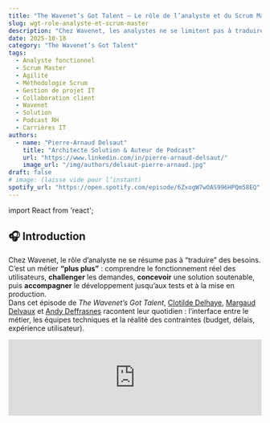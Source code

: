```yaml
---
title: "The Wavenet’s Got Talent – Le rôle de l’analyste et du Scrum Master"
slug: wgt-role-analyste-et-scrum-master
description: "Chez Wavenet, les analystes ne se limitent pas à traduire des besoins : ils conçoivent, challengent, orchestrent et testent. Clotilde, Margaux et Andy racontent leur quotidien d’“analystes plus plus”."
date: 2025-10-18
category: "The Wavenet’s Got Talent"
tags:
  - Analyste fonctionnel
  - Scrum Master
  - Agilité
  - Méthodologie Scrum
  - Gestion de projet IT
  - Collaboration client
  - Wavenet
  - Solution
  - Podcast RH
  - Carrières IT
authors:
  - name: "Pierre-Arnaud Delsaut"
    title: "Architecte Solution & Auteur de Podcast"
    url: "https://www.linkedin.com/in/pierre-arnaud-delsaut/"
    image_url: "/img/authors/delsaut-pierre-arnaud.jpg"
draft: false
# image: (laisse vide pour l’instant)
spotify_url: "https://open.spotify.com/episode/6ZxogW7wOAS996HPQm58EQ"
---
```


import React from 'react';

## 🎧 Introduction

Chez Wavenet, le rôle d’analyste ne se résume pas à “traduire” des besoins. C’est un métier **“plus plus”** : comprendre le fonctionnement réel des utilisateurs, **challenger** les demandes, **concevoir** une solution soutenable, puis **accompagner** le développement jusqu’aux tests et à la mise en production.  
Dans cet épisode de *The Wavenet’s Got Talent*, [Clotilde Delhaye](https://www.linkedin.com/in/delhaye-clotilde-50b9a1210/), [Margaud Delvaux](https://www.linkedin.com/in/margaud-delvaux-7661a6118/) et [Andy Deffrasnes](https://www.linkedin.com/in/andy-deffrasnes-21920615/) racontent leur quotidien : l’interface entre le métier, les équipes techniques et la réalité des contraintes (budget, délais, expérience utilisateur).

<iframe
  data-testid="embed-iframe"
  style={{ borderRadius: 12 }}
  src="https://open.spotify.com/embed/episode/6ZxogW7wOAS996HPQm58EQ?utm_source=generator"
  width="100%"
  height="152"
  frameBorder="0"
  allow="autoplay; clipboard-write; encrypted-media; fullscreen; picture-in-picture"
  loading="lazy"
/>

> Andy : « Les analystes ne sont pas que des traducteurs ; ils **inventent** aussi la solution qui répondra vraiment au besoin. »

---

## 💡 Les analystes “plus plus” chez Wavenet

À rebours du cliché de “l’analyste rédacteur de specs”, Wavenet revendique un profil **hybride**. Les analystes portent fréquemment une **double casquette** : **Analyste fonctionnel·le** et **Scrum Master**. Cela change tout : ils/elles restent **au contact du terrain** tout au long du projet, veillent à la **fluidité des échanges**, à l’**absence de blocages** et à la **cohérence du produit**.

- **Clotilde** (analyste, passée par un stage chez Wavenet) a élargi son rôle au **recrutement**, signe que l’analyste est aussi un **connecteur** d’équipes.  
- **Margaux** (parcours initial en marketing et gestion de projets digitaux) incarne la capacité du métier à **valoriser des compétences transverses** : écoute, synthèse, sens du concret.  
- **Andy** (chef de projet) confirme l’ADN “plus plus” : au quotidien, l’analyste est **l’intermédiaire** entre le besoin exprimé et la solution implémentée, et **orchestre** les interactions avec devs, designers, architectes et client.

> Clotilde : « Notre objectif, c’est que l’utilisateur final vive **l’expérience la plus agréable** possible. »  
> Margaux : « On est souvent **en première ligne** avec le métier pour **comprendre** et **définir** ce qui doit entrer dans l’application. »

**En pratique**, cet élargissement de périmètre rend l’analyste **acteur de bout en bout** : cadrage, ateliers, wireframes/use cases, spécifications, refinements, réponses aux questions techniques, **tests** et **validation** des livrables. Loin d’un rôle ponctuel, c’est un **fil rouge** qui sécurise **sens** (le “pourquoi”), **forme** (le “quoi”) et **réalisation** (le “comment”).

---

## 🧩 De la traduction du besoin à la conception de solution

Le rôle d’un analyste, c’est d’abord **écouter**, **comprendre**, puis **traduire** les besoins exprimés par le client en spécifications exploitables par les équipes techniques — sans jamais perdre la **vision produit**.

> « On essaie un maximum de réfléchir avant de dire oui à tout… Notre rôle, c’est de **recentrer la discussion** sur l’expérience utilisateur. »

L’analyste chez Wavenet n’est pas un simple passe-plat : c’est un **architecte de sens**, garant de la compréhension mutuelle et de la cohérence globale du projet.

---

## ⚖️ Le challenge client — besoins, solutions, coûts et arbitrages

Être analyste, c’est aussi **savoir dire non**.  
Non pas par opposition, mais pour **garantir la cohérence**, **la faisabilité** et **la valeur réelle** des solutions mises en œuvre. Chez Wavenet, le “challenge client” fait partie intégrante de la culture projet.

> Clotilde : « Le client a tendance à vouloir tout faire, tout de suite. Notre rôle, c’est de **le challenger**, de ramener la discussion à ce qui est **essentiel pour l’utilisateur final**. »

L’équilibre est subtil : il faut **questionner** sans frustrer, **recadrer** sans imposer.  
Andy le résume bien :  
> « Le client exprime souvent son besoin en termes de solutions. À nous de **le ramener au “pourquoi”** plutôt qu’au “comment”. »

Cette posture crée une **relation de confiance** fondée sur la transparence :  
> « Oui, tout est possible en informatique… mais **à quel prix et avec quels efforts** ? »

L’analyste devient alors le **gardien du sens et du périmètre**, celui qui aide le client à prioriser et à mesurer les compromis.

---

## 🤝 Collaboration au quotidien – Scrum, rituels et priorisation

Chez Wavenet, la collaboration entre les analystes, les développeurs et les chefs de projet repose sur un **cadre agile solide**, où la méthode **Scrum** structure la dynamique d’équipe.  
Chaque journée commence par le **daily meeting**, puis se poursuit avec les **refinements** et les **tests fonctionnels**.

> Margaux : « On suit la méthodologie Scrum sur la plupart de nos projets. Les rituels nous permettent de garder le cap, d’échanger en continu et d’éviter les zones d’ombre. »

L’analyste agit comme un **chef d’orchestre du sens** : il veille à ce que l’équipe garde la bonne compréhension du “pourquoi” derrière chaque fonctionnalité.  
Cette continuité jusqu’à la fin du cycle renforce la **qualité** et la **cohérence** du produit.

---

## 🕰️ Une journée dans la vie d’un analyste

Aucune journée ne se ressemble.  
Entre ateliers clients, réunions internes, tests et suivi, le quotidien s’adapte au rythme des projets et aux priorités du moment.

> Clotilde : « Je n’ai pas de journée type. Tout dépend de mes priorités : parfois, je passe la journée sur une analyse à livrer, parfois sur du support client ou du suivi de bugs. »

Chaque sprint apporte son lot de nouveaux défis, et les analystes jonglent entre plusieurs projets à la fois — un **rythme vivant** où la curiosité et la rigueur font la différence.

---

## 🎓 Parcours et profils — ingénieur·e de gestion, marketing, reconversion

Les parcours sont variés : ingénieur·e de gestion, communication, marketing, voire reconversion depuis d’autres secteurs.  
Ce qui compte avant tout, ce sont les **soft skills** : écoute, synthèse, dialogue, curiosité.

> Andy : « Ce n’est pas une question de diplôme, mais de **personnalité**. On cherche des gens curieux, capables d’apprendre vite et de dialoguer avec des clients sur des sujets très différents. »

L’aspect technique s’acquiert progressivement, au contact des architectes et des équipes, dans une logique de **co-création** continue.

---

## 🧭 Le duo analyste / chef de projet (et la casquette Scrum Master)

Le **binôme formé avec le chef de projet** est l’un des piliers du delivery chez Wavenet.  
Souvent, l’analyste est aussi **Scrum Master**, garant du rythme, du dialogue et de la cohérence.

> Andy : « Deux fois par semaine, je réunis tous les analystes pour faire le point. Mais au quotidien, ils viennent me voir pour échanger sur leurs idées, leurs blocages, leurs validations. »

Cette proximité crée une collaboration fluide et une autonomie réelle :  
> « Tant que tout va bien, les analystes sont à la barre. Nous, chefs de projet, on devient des “chefs de problèmes”. »

---

## 🚫 Peut-on se passer des analystes ? (la fausse bonne idée)

Certains se demandent : *et si le client parlait directement au développeur ?*  
L’idée paraît simple… mais conduit vite au chaos.  
L’analyste agit comme **filtre intelligent**, garant de la cohérence et de la sérénité des équipes.

> Andy : « Le client peut demander au maçon de construire un barbecue sans architecte, et il y arrivera.  
> Mais s’il veut une maison, il aura besoin d’un plan. L’analyste, c’est celui qui conçoit ce plan. »

Les analystes centralisent les demandes, éliminent les contradictions et **clarifient** les priorités pour que les développeurs puissent travailler efficacement.

---

## 🌟 Conclusion & ouverture

Le rôle d’analyste chez Wavenet, c’est bien plus qu’un métier : c’est une **posture d’écoute, de traduction et de conception**.  
Entre le client et le développeur, les analystes construisent des **ponts** et donnent vie aux idées.

> Andy : « On ne fait pas ce que le client demande, on fait ce dont il a besoin. »

Clotilde et Margaux incarnent cette vision d’un métier exigeant mais profondément humain, où la communication vaut autant que la technique.  
La qualité d’un projet repose avant tout sur **la qualité du dialogue** — et c’est ce que les analystes cultivent, jour après jour.

🎧 Pour découvrir leurs échanges complets, écoutez l’épisode  
**« Le rôle de l’analyste et du Scrum Master chez Wavenet »** sur [Spotify](https://open.spotify.com/show/1cCiAzhYTrVIsvnCTDwGV5?si=be225cb3cee14a40).  
Et si ces témoignages vous inspirent, peut-être que **le prochain analyste “plus plus” de Wavenet**, c’est vous.
